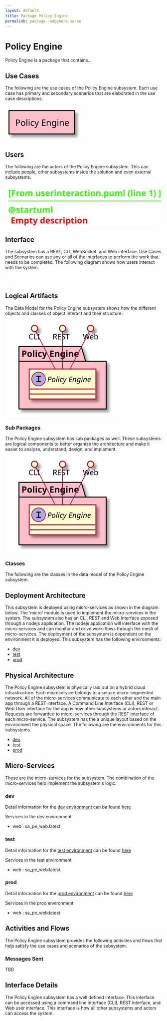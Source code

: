 ```yaml
---
layout: default
title: Package Policy Engine
permalink: package--edgemere-sa-pe
---
```

# Policy Engine

Policy Engine is a package that contains...



## Use Cases

The following are the use cases of the Policy Engine subsystem. Each use case has primary and secondary scenarios
that are elaborated in the use case descriptions.



![UseCase Diagram](./usecases.svg)

## Users

The following are the actors of the Policy Engine subsystem. This can include people, other subsystems 
inside the solution and even external subsystems. 



![User Interaction](./userinteraction.svg)

## Interface

The subsystem has a REST, CLI, WebSocket, and Web interface. Use Cases and Scenarios can use any or all
of the interfaces to perform the work that needs to be completed. The following  diagram shows how
users interact with the system.

![Scenario Mappings Diagram](./scenariomapping.svg)



## Logical Artifacts

The Data Model for the  Policy Engine subsystem shows how the different objects and classes of object interact
and their structure.

![Sub Package Diagram](./subpackage.svg)

### Sub Packages

The Policy Engine subsystem has sub packages as well. These subsystems are logical components to better
organize the architecture and make it easier to analyze, understand, design, and implement.



![Logical Diagram](./logical.svg)

### Classes

The following are the classes in the data model of the Policy Engine subsystem.




## Deployment Architecture

This subsystem is deployed using micro-services as shown in the diagram below. The 'micro' module is
used to implement the micro-services in the system. The subsystem also has an CLI, REST and Web Interface
exposed through a nodejs application. The nodejs application will interface with the micro-services and
can monitor and drive work-flows through the mesh of micro-services. The deployment of the subsystem is 
dependent on the environment it is deployed. This subsystem has the following environments:
* [dev](environment--edgemere-sa-pe-dev)
* [test](environment--edgemere-sa-pe-test)
* [prod](environment--edgemere-sa-pe-prod)



## Physical Architecture

The Policy Engine subsystem is physically laid out on a hybrid cloud infrastructure. Each microservice belongs
to a secure micro-segmented network. All of the micro-services communicate to each other and the main app through a
REST interface. A Command Line Interface (CLI), REST or Web User interface for the app is how other subsystems or actors 
interact. Requests are forwarded to micro-services through the REST interface of each micro-service. The subsystem has
the a unique layout based on the environment the physical space. The following are the environments for this
subsystems.
* [dev](environment--edgemere-sa-pe-dev)
* [test](environment--edgemere-sa-pe-test)
* [prod](environment--edgemere-sa-pe-prod)


## Micro-Services

These are the micro-services for the subsystem. The combination of the micro-services help implement
the subsystem's logic.


### dev

Detail information for the [dev environment](environment--edgemere-sa-pe-dev)
can be found [here](environment--edgemere-sa-pe-dev)

Services in the dev environment

* web : sa_pe_web:latest


### test

Detail information for the [test environment](environment--edgemere-sa-pe-test)
can be found [here](environment--edgemere-sa-pe-test)

Services in the test environment

* web : sa_pe_web:latest


### prod

Detail information for the [prod environment](environment--edgemere-sa-pe-prod)
can be found [here](environment--edgemere-sa-pe-prod)

Services in the prod environment

* web : sa_pe_web:latest


## Activities and Flows
The Policy Engine subsystem provides the following activities and flows that help satisfy the use
cases and scenarios of the subsystem.




### Messages Sent

TBD

## Interface Details
The Policy Engine subsystem has a well defined interface. This interface can be accessed using a
command line interface (CLI), REST interface, and Web user interface. This interface is how all other
subsystems and actors can access the system.


